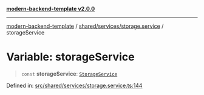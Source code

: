 [**modern-backend-template v2.0.0**](../../../../README.md)

***

[modern-backend-template](../../../../modules.md) / [shared/services/storage.service](../README.md) / storageService

# Variable: storageService

> `const` **storageService**: [`StorageService`](../classes/StorageService.md)

Defined in: [src/shared/services/storage.service.ts:144](https://github.com/maemreyo/saas-4cus-nodejs/blob/2a5b3f3aa11335dfa561e80e1feabb8e6084261e/src/shared/services/storage.service.ts#L144)
